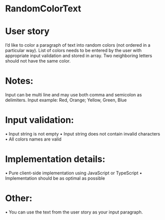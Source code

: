 # RandomColorText

# User story
I’d like to color a paragraph of text into random colors (not ordered in a particular way). List of colors needs to be entered by the user with appropriate input validation and stored in array. Two neighboring letters should not have the same color.

# Notes:
Input can be multi line and may use both comma and semicolon as delimiters.
Input example: Red, Orange; Yellow, Green, Blue

# Input validation:
•             Input string is not empty
•             Input string does not contain invalid characters
•             All colors names are valid

# Implementation details:
•             Pure client-side implementation using JavaScript or TypeScript
•             Implementation should be as optimal as possible

# Other:
•             You can use the text from the user story as your input paragraph.
